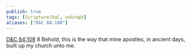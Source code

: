 ```yaml
---
publish: true
tags: [Scripture/DaC, noGraph]
aliases: ["D&C 84:108"]
---
```

[D&C 84:108](https://churchofjesuschrist.org/study/scriptures/dc-testament/dc/84?lang=eng&id=p108#p108) 8 Behold, this is the way that mine apostles, in ancient days, built up my church unto me.
